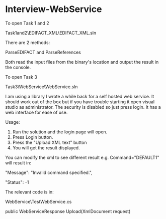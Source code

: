 # Interview-WebService

To open Task 1 and 2

Task1and2\EDIFACT_XML\EDIFACT_XML.sln

There are 2 methods:

ParseEDIFACT and ParseReferences

Both read the input files from the binary's location and output the result in the console.

To open Task 3

Task3\WebService\WebService.sln

I am using a library I wrote a while back for a self hosted web service.
It should work out of the box but if you have trouble starting it open visual studio as administrator.
The security is disabled so just press login.
It has a web interface for ease of use.

Usage:
1. Run the solution and the login page will open.
2. Press Login button.
3. Press the "Upload XML text" button
4. You will get the result displayed.

You can modify the xml to see different result e.g. Command="DEFAULT1" will result in:

"Message": "Invalid command specified.",

"Status": -1

The relevant code is in:

WebService\TestWebService.cs 

public WebServiceResponse Upload(XmlDocument request)
 




